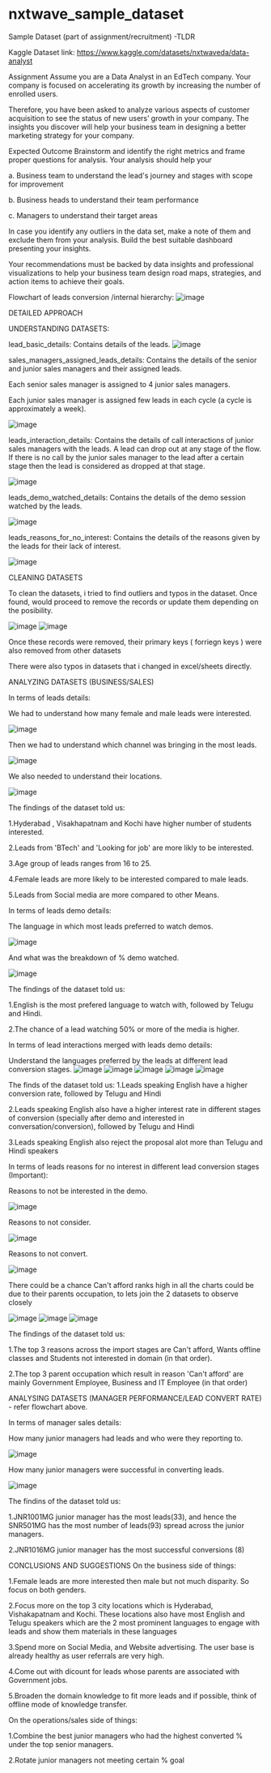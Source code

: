 # nxtwave_sample_dataset
Sample Dataset (part of assignment/recruitment) -TLDR


Kaggle Dataset link: https://www.kaggle.com/datasets/nxtwaveda/data-analyst

Assignment
Assume you are a Data Analyst in an EdTech company. Your company is focused on accelerating its growth by increasing the number of enrolled users.

Therefore, you have been asked to analyze various aspects of customer acquisition to see the status of new users’ growth in your company. The insights you discover will help your business team in designing a better marketing strategy for your company.

Expected Outcome
Brainstorm and identify the right metrics and frame proper questions for analysis. Your analysis should help your

a. Business team to understand the lead's journey and stages with scope for improvement

b. Business heads to understand their team performance

c. Managers to understand their target areas

In case you identify any outliers in the data set, make a note of them and exclude them from your analysis.
Build the best suitable dashboard presenting your insights.

Your recommendations must be backed by data insights and professional visualizations to help your business team design road maps, strategies, and action items to achieve their goals.

Flowchart of leads conversion /internal hierarchy:
![image](https://user-images.githubusercontent.com/6307592/195079362-40296e30-a56b-4777-a004-fd8f81a4b824.png)



DETAILED APPROACH

UNDERSTANDING DATASETS:


lead_basic_details: Contains details of the leads.
![image](https://user-images.githubusercontent.com/6307592/195073810-0707332d-b591-4215-ac30-dcc986623a67.png)


sales_managers_assigned_leads_details: Contains the details of the senior and junior sales managers and their assigned leads.

Each senior sales manager is assigned to 4 junior sales managers.

Each junior sales manager is assigned few leads in each cycle (a cycle is approximately a week).


![image](https://user-images.githubusercontent.com/6307592/195074159-e297be78-10ca-451f-aa95-10c07300c24c.png)


leads_interaction_details: Contains the details of call interactions of junior sales managers with the leads.
A lead can drop out at any stage of the flow. If there is no call by the junior sales manager to the lead after a certain stage then the lead is considered as dropped at that stage.

![image](https://user-images.githubusercontent.com/6307592/195074063-de85d9ad-440d-42b8-896c-088c45758f68.png)


leads_demo_watched_details: Contains the details of the demo session watched by the leads.

![image](https://user-images.githubusercontent.com/6307592/195073887-a063ebe0-ebe0-4754-9c9d-3a652c2c597c.png)


leads_reasons_for_no_interest: Contains the details of the reasons given by the leads for their lack of interest.

![image](https://user-images.githubusercontent.com/6307592/195074126-0d39b840-3c99-4c7b-aec5-457fffd1deab.png)



CLEANING DATASETS

To clean the datasets, i tried to find outliers and typos in the dataset. Once found, would proceed to remove the records or update them depending on the posibility.

![image](https://user-images.githubusercontent.com/6307592/195076760-9af99239-e053-4000-804b-9a1182ec4083.png)
![image](https://user-images.githubusercontent.com/6307592/195076879-94732495-57bf-41a3-bb73-fc7ac4eb46b8.png)

Once these records were removed, their primary keys ( forriegn keys ) were also removed from other datasets

There were also typos in datasets that i changed in excel/sheets directly.


ANALYZING DATASETS (BUSINESS/SALES)

In terms of leads details: 

We had to understand how many female and male leads were interested. 

![image](https://user-images.githubusercontent.com/6307592/195077409-dab07c84-f229-4b85-a486-44349e8fd8ac.png)

Then we had to understand which channel was bringing in the most leads.

![image](https://user-images.githubusercontent.com/6307592/195077587-b976506c-c89a-434d-b0c2-b50dcd11098f.png)

We also needed to understand their locations.

![image](https://user-images.githubusercontent.com/6307592/195077721-bf3a6b8d-9f65-4864-b27f-0f7ffa369820.png)

The findings of the dataset told us:

1.Hyderabad , Visakhapatnam and Kochi have higher number of students interested.

2.Leads from 'BTech' and 'Looking for job' are more likly to be interested.

3.Age group of leads ranges from 16 to 25.

4.Female leads are more likely to be interested compared to male leads.

5.Leads from Social media are more compared to other Means.

In terms of leads demo details: 

The language in which most leads preferred to watch demos.

![image](https://user-images.githubusercontent.com/6307592/195078406-e5785d0b-f638-447a-8287-3afb7aa662be.png)

And what was the breakdown of % demo watched.

![image](https://user-images.githubusercontent.com/6307592/195078709-d97b4655-041e-4c26-bb77-52d8d5bb4108.png)

The findings of the dataset told us:

1.English is the most prefered language to watch with, followed by Telugu and Hindi.

2.The chance of a lead watching 50% or more of the media is higher.

In terms of lead interactions merged with leads demo details:


Understand the languages preferred by the leads at different lead conversion stages.
![image](https://user-images.githubusercontent.com/6307592/195079560-b22645c3-3bce-4b53-a539-92196aa60da4.png)
![image](https://user-images.githubusercontent.com/6307592/195079607-143cb7a2-e870-4976-ac57-2b4701b19ad0.png)
![image](https://user-images.githubusercontent.com/6307592/195079674-ed1654e7-b3a1-4669-ae0a-2c1ab76e9bb2.png)
![image](https://user-images.githubusercontent.com/6307592/195079807-c92044c9-c137-445b-b138-2c4539b71dac.png)
![image](https://user-images.githubusercontent.com/6307592/195079860-35e8cad4-9ead-4bef-a96b-b034224ed6b8.png)

The finds of the dataset told us:
1.Leads speaking English have a higher conversion rate, followed by Telugu and Hindi

2.Leads speaking English also have a higher interest rate in different stages of conversion (specially after demo and interested in conversation/conversion), followed by Telugu and Hindi

3.Leads speaking English also reject the proposal alot more than Telugu and Hindi speakers


In terms of leads reasons for no interest in different lead conversion stages (Important):

Reasons to not be interested in the demo.

![image](https://user-images.githubusercontent.com/6307592/195080264-2d41e54e-4db8-418a-93dc-728453c4a1cf.png)

Reasons to not consider.

![image](https://user-images.githubusercontent.com/6307592/195080474-864d7707-9c74-429b-bddc-86c77f409e02.png)

Reasons to not convert.

![image](https://user-images.githubusercontent.com/6307592/195080694-7ab346a0-fb3c-448a-b4bb-ce6ae5807e4c.png)

There could be a chance Can't afford ranks high in all the charts could be due to their parents occupation, 
to lets join the 2 datasets to observe closely

![image](https://user-images.githubusercontent.com/6307592/195080845-cb206f8d-4b62-436f-91ae-a821b578e380.png)
![image](https://user-images.githubusercontent.com/6307592/195080898-0114007f-ba58-40d4-8aac-11450e096596.png)
![image](https://user-images.githubusercontent.com/6307592/195080947-b2472450-920e-4e0a-9f67-abc4bbd0257b.png)

The findings of the dataset told us: 

1.The top 3 reasons across the import stages are Can't afford, Wants offline classes and Students not interested in domain (in that order).

2.The top 3 parent occupation which result in reason 'Can't afford' are mainly Government Employee, Business and IT Employee (in that order)

ANALYSING DATASETS (MANAGER PERFORMANCE/LEAD CONVERT RATE) - refer flowchart above.

In terms of manager sales details:

How many junior managers had leads and who were they reporting to.

![image](https://user-images.githubusercontent.com/6307592/195081386-69cef0da-3f77-4d8f-8d38-c2ce5d214f1d.png)

How many junior managers were successful in converting leads.

![image](https://user-images.githubusercontent.com/6307592/195081555-33631c75-585e-41d7-b01e-b819a5e1a05b.png)

The findins of the dataset told us:

1.JNR1001MG junior manager has the most leads(33), and hence the SNR501MG has the most number of leads(93) spread across the junior managers.

2.JNR1016MG junior manager has the most successful conversions (8)


CONCLUSIONS AND SUGGESTIONS 
On the business side of things:

1.Female leads are more interested then male but not much disparity. So focus on both genders.

2.Focus more on the top 3 city locations which is Hyderabad, Vishakapatnam and Kochi. These locations also have most English and Telugu speakers which are the 2 most prominent languages to engage with leads and show them materials in these languages

3.Spend more on Social Media, and Website advertising. The user base is already healthy as user referrals are very high.

4.Come out with dicount for leads whose parents are associated with Government jobs.

5.Broaden the domain knowledge to fit more leads and if possible, think of offline mode of knowledge transfer.

On the operations/sales side of things:

1.Combine the best junior managers who had the highest converted % under the top senior managers.

2.Rotate junior managers not meeting certain % goal
